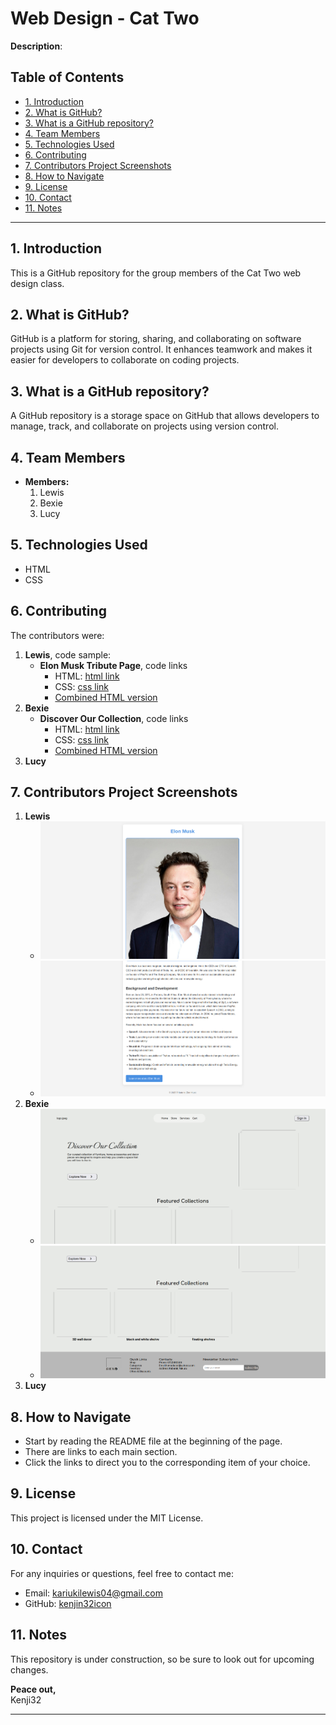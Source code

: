 # Web Design - Cat Two

**Description**:  

## Table of Contents
- [1. Introduction](#1-introduction)
- [2. What is GitHub?](#2-what-is-github)
- [3. What is a GitHub repository?](#3-what-is-a-github-repository)
- [4. Team Members](#4-team-members)
- [5. Technologies Used](#5-technologies-used)
- [6. Contributing](#6-contributing)
- [7. Contributors Project Screenshots](#7-contributors-project-screenshots)
- [8. How to Navigate](#8-how-to-navigate)
- [9. License](#9-license)
- [10. Contact](#10-contact)
- [11. Notes](#11-notes)

---

## 1. Introduction
This is a GitHub repository for the group members of the Cat Two web design class.

## 2. What is GitHub?
GitHub is a platform for storing, sharing, and collaborating on software projects using Git for version control. It enhances teamwork and makes it easier for developers to collaborate on coding projects.

## 3. What is a GitHub repository?
A GitHub repository is a storage space on GitHub that allows developers to manage, track, and collaborate on projects using version control.

## 4. Team Members
- **Members:**
   1. Lewis
   2. Bexie
   3. Lucy

## 5. Technologies Used
- HTML
- CSS

## 6. Contributing
The contributors were:
1. **Lewis**, code sample:
   - **Elon Musk Tribute Page**, code links
      - HTML: [html link](https://github.com/kenjin32icon/Web-Design-cat-two/blob/f4e5cd1f32037f09eb7c4524f06d9af01ce179c5/WEB%20DESIGN%20CAT%202%20/Lewis%20/First%20draft%20/Elon%20musk%20tribute%20page/index.html)
      - CSS: [css link](https://github.com/kenjin32icon/Web-Design-cat-two/blob/f4e5cd1f32037f09eb7c4524f06d9af01ce179c5/WEB%20DESIGN%20CAT%202%20/Lewis%20/First%20draft%20/Elon%20musk%20tribute%20page/styles.css)
      - [Combined HTML version](https://github.com/kenjin32icon/Web-Design-cat-two/blob/f4e5cd1f32037f09eb7c4524f06d9af01ce179c5/WEB%20DESIGN%20CAT%202%20/Lewis%20/First%20draft%20/Elon%20musk%20tribute%20page%20combined%20code/index.html)
2. **Bexie**
   - **Discover Our Collection**, code links
      - HTML: [html link](https://github.com/kenjin32icon/Web-Design-cat-two/blob/cb85cde02a46bdf9ef40dd0991aab219b38bd08c/Bexie/First%20Draft/index.html)
      - CSS: [css link](https://github.com/kenjin32icon/Web-Design-cat-two/blob/cb85cde02a46bdf9ef40dd0991aab219b38bd08c/Bexie/First%20Draft/styles.css)
      - [Combined HTML version](https://github.com/kenjin32icon/Web-Design-cat-two/blob/7c0924b3cca6c4714f42ce01c909a594b6423867/Bexie/First%20Draft/combined%20draft%20version/Bexie%20combined.html)
4. **Lucy**

## 7. Contributors Project Screenshots
1. **Lewis**
   - ![Top side Screenshot of the website](https://github.com/kenjin32icon/Web-Design-cat-two/blob/499142fa2bb006db525248b72074cc418700369a/Screenshot%20at%202025-01-23%2020-57-25.png)
   - ![Middle section with the bottom part Screenshot](https://github.com/kenjin32icon/Web-Design-cat-two/blob/f4e5cd1f32037f09eb7c4524f06d9af01ce179c5/WEB%20DESIGN%20CAT%202%20/Lewis%20/First%20draft%20/Tribute%20page%20images/Screenshot%20at%202025-01-23%2020-58-32.png)
2. **Bexie**
   - ![Top side Screenshot of the website](https://github.com/kenjin32icon/Web-Design-cat-two/blob/cb85cde02a46bdf9ef40dd0991aab219b38bd08c/Bexie/First%20Draft/First%20draft%20images/Screenshot%20at%202025-01-23%2022-19-31.png)
   - ![Middle section with the bottom part Screenshot](https://github.com/kenjin32icon/Web-Design-cat-two/blob/cb85cde02a46bdf9ef40dd0991aab219b38bd08c/Bexie/First%20Draft/First%20draft%20images/Screenshot%20at%202025-01-23%2022-20-47.png)
4. **Lucy**

## 8. How to Navigate
- Start by reading the README file at the beginning of the page.
- There are links to each main section.
- Click the links to direct you to the corresponding item of your choice.

## 9. License
This project is licensed under the MIT License.

## 10. Contact
For any inquiries or questions, feel free to contact me:
- Email: kariukilewis04@gmail.com
- GitHub: [kenjin32icon](https://github.com/kenjin32icon)

## 11. Notes
This repository is under construction, so be sure to look out for upcoming changes. 

**Peace out,**  
Kenji32

---
